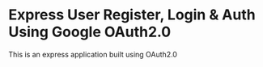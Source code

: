 # Express User Register, Login & Auth Using Google OAuth2.0
This is an express application built using OAuth2.0 
